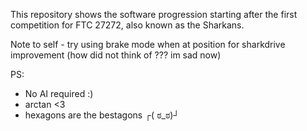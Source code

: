This repository shows the software progression starting after the first competition for FTC 27272, also known as the Sharkans.

Note to self - try using brake mode when at position for sharkdrive improvement (how did not think of ??? im sad now)

PS:
- No AI required :)
- arctan <3
- hexagons are the bestagons ┌( ಠ_ಠ)┘
